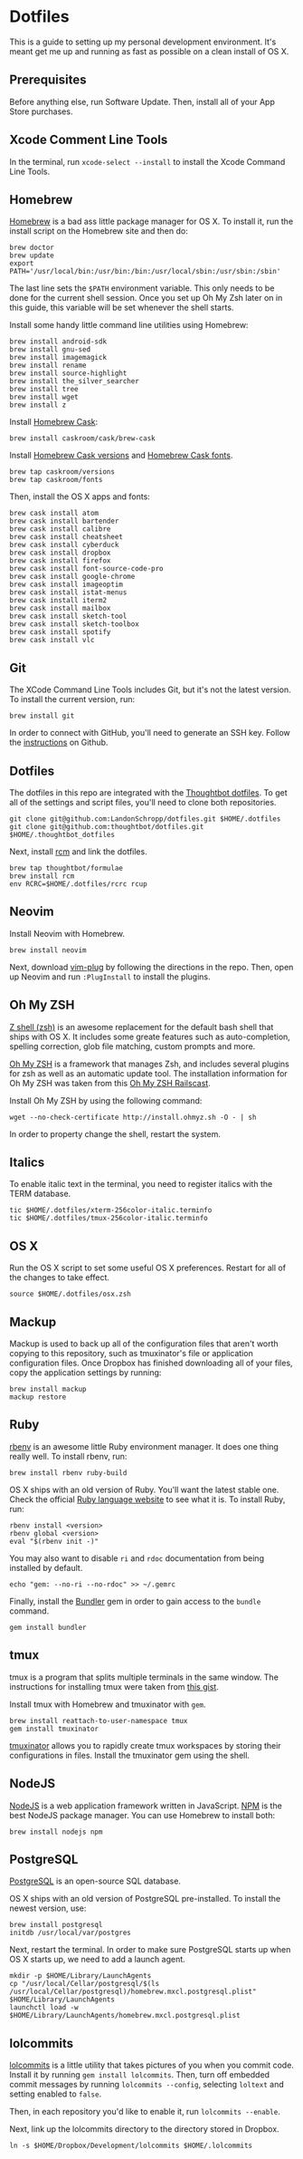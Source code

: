 # Dotfiles

This is a guide to setting up my personal development environment. It's meant get me up and running as fast as possible on a clean install of OS X.

## Prerequisites

Before anything else, run Software Update. Then, install all of your App Store purchases.

## Xcode Comment Line Tools

In the terminal, run `xcode-select --install` to install the Xcode Command Line Tools.

## Homebrew

[Homebrew](http://mxcl.github.com/homebrew/) is a bad ass little package manager for OS X. To install it, run the install script on the Homebrew site and then do:

```
brew doctor
brew update
export PATH='/usr/local/bin:/usr/bin:/bin:/usr/local/sbin:/usr/sbin:/sbin'
```

The last line sets the `$PATH` environment variable. This only needs to be done for the current shell session. Once you set up Oh My Zsh later on in this guide, this variable will be set whenever the shell starts.

Install some handy little command line utilities using Homebrew:

```
brew install android-sdk
brew install gnu-sed
brew install imagemagick
brew install rename
brew install source-highlight
brew install the_silver_searcher
brew install tree
brew install wget
brew install z
```

Install [Homebrew Cask](http://caskroom.io/):

```
brew install caskroom/cask/brew-cask
```

Install [Homebrew Cask versions](https://github.com/caskroom/homebrew-versions) and [Homebrew Cask fonts](https://github.com/caskroom/homebrew-fonts).

```
brew tap caskroom/versions
brew tap caskroom/fonts
```

Then, install the OS X apps and fonts:

```
brew cask install atom
brew cask install bartender
brew cask install calibre
brew cask install cheatsheet
brew cask install cyberduck
brew cask install dropbox
brew cask install firefox
brew cask install font-source-code-pro
brew cask install google-chrome
brew cask install imageoptim
brew cask install istat-menus
brew cask install iterm2
brew cask install mailbox
brew cask install sketch-tool
brew cask install sketch-toolbox
brew cask install spotify
brew cask install vlc
```

## Git

The XCode Command Line Tools includes Git, but it's not the latest version. To install the current version, run:

```
brew install git
```

In order to connect with GitHub, you'll need to generate an SSH key. Follow the [instructions](https://help.github.com/articles/generating-ssh-keys) on Github.

## Dotfiles

The dotfiles in this repo are integrated with the [Thoughtbot dotfiles](https://github.com/thoughtbot/dotfiles). To get all of the settings and script files, you'll need to clone both repositories.

``` shell
git clone git@github.com:LandonSchropp/dotfiles.git $HOME/.dotfiles
git clone git@github.com:thoughtbot/dotfiles.git $HOME/.thoughtbot_dotfiles
```

Next, install [rcm](https://github.com/thoughtbot/rcm) and link the dotfiles.

``` shell
brew tap thoughtbot/formulae
brew install rcm
env RCRC=$HOME/.dotfiles/rcrc rcup
```

## Neovim

Install Neovim with Homebrew.

``` shell
brew install neovim
```

Next, download [vim-plug](https://github.com/junegunn/vim-plug) by following the directions in the
repo. Then, open up Neovim and run `:PlugInstall` to install the plugins.

## Oh My ZSH

[Z shell (zsh)](http://en.wikipedia.org/wiki/Z_shell) is an awesome replacement for the default bash shell that ships with OS X. It includes some greate features such as auto-completion, spelling correction, glob file matching, custom prompts and more.

[Oh My ZSH](https://github.com/robbyrussell/oh-my-zsh) is a framework that manages Zsh, and includes several plugins for zsh as well as an automatic update tool. The installation information for Oh My ZSH was taken from this [Oh My ZSH Railscast](http://railscasts.com/episodes/308-oh-my-zsh).

Install Oh My ZSH by using the following command:

```
wget --no-check-certificate http://install.ohmyz.sh -O - | sh
```

In order to property change the shell, restart the system.

## Italics

To enable italic text in the terminal, you need to register italics with the TERM database.

```
tic $HOME/.dotfiles/xterm-256color-italic.terminfo
tic $HOME/.dotfiles/tmux-256color-italic.terminfo
```

## OS X

Run the OS X script to set some useful OS X preferences. Restart for all of the changes to take effect.

```
source $HOME/.dotfiles/osx.zsh
```

## Mackup

Mackup is used to back up all of the configuration files that aren't worth copying to this repository, such as tmuxinator's file or application configuration files. Once Dropbox has finished downloading all of your files, copy the application settings by running:

```
brew install mackup
mackup restore
```

## Ruby

[rbenv](https://github.com/sstephenson/rbenv) is an awesome little Ruby environment manager. It does one thing really well. To install rbenv, run:

``` shell
brew install rbenv ruby-build
```

OS X ships with an old version of Ruby. You'll want the latest stable one. Check the official [Ruby language website](https://www.ruby-lang.org/en/downloads/) to see what it is. To install Ruby, run:

```
rbenv install <version>
rbenv global <version>
eval "$(rbenv init -)"
```

You may also want to disable `ri` and `rdoc` documentation from being installed by default.

``` shell
echo "gem: --no-ri --no-rdoc" >> ~/.gemrc
```

Finally, install the [Bundler](http://bundler.io/) gem in order to gain access to the `bundle` command.

``` shell
gem install bundler
```

## tmux

tmux is a program that splits multiple terminals in the same window. The instructions for installing tmux were taken from [this gist](https://gist.github.com/simme/1297707).

Install tmux with Homebrew and tmuxinator with `gem`.

``` shell
brew install reattach-to-user-namespace tmux
gem install tmuxinator
```

[tmuxinator](https://github.com/aziz/tmuxinator) allows you to rapidly create tmux workspaces by storing their configurations in files. Install the tmuxinator gem using the shell.

## NodeJS

[NodeJS](http://nodejs.org/) is a web application framework written in JavaScript. [NPM](https://npmjs.org/) is the best NodeJS package manager. You can use Homebrew to install both:

```
brew install nodejs npm
```

## PostgreSQL

[PostgreSQL](http://www.postgresql.org/) is an open-source SQL database.

OS X ships with an old version of PostgreSQL pre-installed. To install the newest version, use:

```
brew install postgresql
initdb /usr/local/var/postgres
```

Next, restart the terminal. In order to make sure PostgreSQL starts up when OS X starts up, we need to add a launch agent.

```
mkdir -p $HOME/Library/LaunchAgents
cp "/usr/local/Cellar/postgresql/$(ls /usr/local/Cellar/postgresql)/homebrew.mxcl.postgresql.plist" $HOME/Library/LaunchAgents
launchctl load -w $HOME/Library/LaunchAgents/homebrew.mxcl.postgresql.plist
```

## lolcommits

[lolcommits](https://github.com/mroth/lolcommits) is a little utility that takes pictures of you when you commit code. Install it by running `gem install lolcommits`. Then, turn off embedded commit messages by running `lolcommits --config`, selecting `loltext` and setting enabled to `false`.

Then, in each repository you'd like to enable it, run `lolcommits --enable`.

Next, link up the lolcommits directory to the directory stored in Dropbox.

```
ln -s $HOME/Dropbox/Development/lolcommits $HOME/.lolcommits
```

